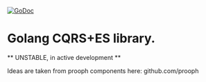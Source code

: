 [![GoDoc](https://godoc.org/gopkg.in/cqrses.v0?status.svg)](https://godoc.org/gopkg.in/cqrses.v0)

# Golang CQRS+ES library.

** UNSTABLE, in active development **

Ideas are taken from prooph components here: github.com/prooph
